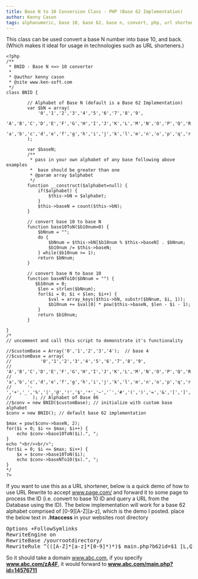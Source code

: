 ```yaml
---
title: Base N to 10 Conversion Class - PHP (Base 62 Implementation)
author: Kenny Cason
tags: alphanumeric, base 10, base 62, base n, convert, php, url shortener
---
```


This class can be used convert a base N number into base 10, and back. (Which makes it ideal for usage in technologies such as URL shorteners.)

```{.php .numberLines startFrom="1"}
<?php
/**
 * BNID - Base N <=> 10 converter
 *
 * @author kenny cason
 * @site www.ken-soft.com
 */
class BNID {

        // Alphabet of Base N (default is a Base 62 Implementation)
        var $bN = array(
            '0','1','2','3','4','5','6','7','8','9',
            'A','B','C','D','E','F','G','H','I','J','K','L','M','N','O','P','Q','R','S','T','U','V','W','X','Y','Z',
            'a','b','c','d','e','f','g','h','i','j','k','l','m','n','o','p','q','r','s','t','u','v','w','x','y','z'
        );

        var $baseN;
        /**
         * pass in your own alphabet of any base following above examples
         *  base should be greater than one
         * @param array $alphabet
         */
        function __construct($alphabet=null) {
            if($alphabet) {
                $this->bN = $alphabet;
            }
            $this->baseN = count($this->bN);
        }

        // convert base 10 to base N
        function base10ToN($b10num=0) {
            $bNnum = "";
            do {
                $bNnum = $this->bN[$b10num % $this->baseN] . $bNnum;
                $b10num /= $this->baseN;
            } while($b10num >= 1);     
            return $bNnum;
        }

        // convert base N to base 10
        function baseNTo10($bNnum = "") {
           $b10num = 0;
            $len = strlen($bNnum);
            for($i = 0; $i < $len; $i++) {
                $val = array_keys($this->bN, substr($bNnum, $i, 1));
                $b10num += $val[0] * pow($this->baseN, $len - $i - 1);
            }
            return $b10num;
        }

}
/*
// uncomment and call this script to demonstrate it's functionality

//$customBase = Array('0','1','2','3','4');  // base 4
//$customBase = array(
//           '0','1','2','3','4','5','6','7','8','9',
//            'A','B','C','D','E','F','G','H','I','J','K','L','M','N','O','P','Q','R','S','T','U','V','W','X','Y','Z',
//            'a','b','c','d','e','f','g','h','i','j','k','l','m','n','o','p','q','r','s','t','u','v','w','x','y','z',
//	    '-','+','_','%','|','@','!','$','*','~','`','#','(',')','=','&','[',']','{','}','<','>',':',';'
//        ); // Alphabet of Base 86 
//$conv = new BNID($customBase); // initialize with custom base alphabet 
$conv = new BNID(); // default base 62 implementation

$max = pow($conv->baseN, 2);
for($i = 0; $i <= $max; $i++) {
    echo $conv->base10ToN($i).", ";
}
echo "<br/><br/>";
for($i = 0; $i <= $max; $i++) {
    $x = $conv->base10ToN($i);
    echo $conv->baseNTo10($x).", ";
}
*/
?>
```

If you want to use this as a URL shortener, below is a quick demo of how to use URL Rewrite to accept www.page.com/<BaseNID> and forward it to some page to process the ID (i.e. convert to base 10 ID and query a URL from the Database using the ID). The below implementation will work for a base 62 alphabet comprised of [0-9][A-Z][a-z], which is the demo I posted.
place the below text in <b>.htaccess</b> in your websites root directory<br/>

<pre>Options +FollowSymlinks
RewriteEngine on
RewriteBase /yourrootdirectory/
RewriteRule ^(([A-Z]*[a-z]*[0-9]*)*)$ main.php?b62id=$1 [L,QSA]
</pre>

So it should take a domain  www.abc.com, if you specify <b>www.abc.com/zA4F</b>, it would forward to <b>www.abc.com/main.php?id=14576711</b>
<!--
<b>Here is a sample Demo</b>
<a href="/code/php/baseconvert/AABCz23" target="blank">/code/php/baseconvert/AABCz23</a>
-->